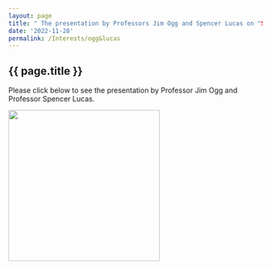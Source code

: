 ```yaml
---
layout: page
title: " The presentation by Professors Jim Ogg and Spencer Lucas on "Spiking the Geologic Calendar: GSSPs and Their Challenges""
date: '2022-11-28'
permalink: /Interests/ogg&lucas
---
```


## {{ page.title }}

Please click below to see the presentation by Professor Jim Ogg and Professor Spencer Lucas.

[<img src="https://stratigraphy.org/subcommission-permian/images/Ogg Lucas talk.jpg" alt="" style="width:300px" />](https://youtu.be/W1bGoYj3oiE) 

